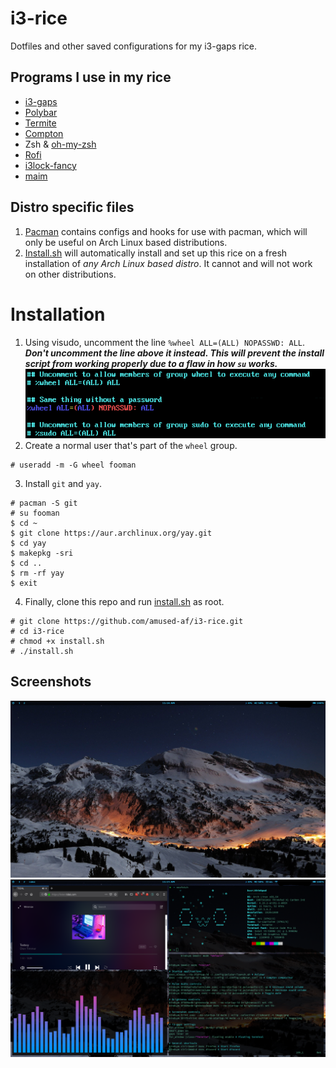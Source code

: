 # i3-rice
Dotfiles and other saved configurations for my i3-gaps rice.

## Programs I use in my rice
* [i3-gaps](https://github.com/Airblader/i3)
* [Polybar](https://github.com/jaagr/polybar)
* [Termite](https://github.com/thestinger/termite)
* [Compton](https://github.com/chjj/compton)
* Zsh & [oh-my-zsh](https://github.com/robbyrussell/oh-my-zsh)
* [Rofi](https://github.com/DaveDavenport/rofi)
* [i3lock-fancy](https://github.com/meskarune/i3lock-fancy)
* [maim](https://github.com/naelstrof/maim)

## Distro specific files
1. [Pacman](pacman) contains configs and hooks for use with pacman, which will only be useful on Arch Linux based distributions.
2. [Install.sh](install.sh) will automatically install and set up this rice on a fresh installation of *any Arch Linux based distro*. It cannot and will not work on other distributions.

# Installation
1. Using visudo, uncomment the line `%wheel ALL=(ALL) NOPASSWD: ALL`. **_Don't uncomment the line above it instead. This will prevent the install script from working properly due to a flaw in how `su` works._**
![visudo](screenshots/visudo.png)
2. Create a normal user that's part of the `wheel` group.
```
# useradd -m -G wheel fooman
```
3. Install `git` and `yay`.
```
# pacman -S git
# su fooman
$ cd ~
$ git clone https://aur.archlinux.org/yay.git
$ cd yay
$ makepkg -sri
$ cd ..
$ rm -rf yay
$ exit
```
4. Finally, clone this repo and run [install.sh](install.sh) as root.
```
# git clone https://github.com/amused-af/i3-rice.git
# cd i3-rice
# chmod +x install.sh
# ./install.sh
```

## Screenshots
![Clean](screenshots/clean.png "Clean")
![Busy](screenshots/busy.png "Busy")
